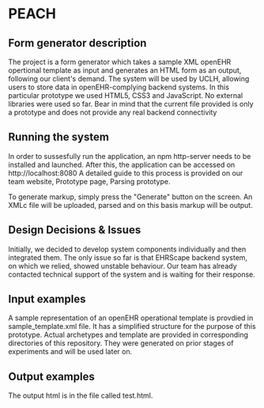 # PEACH



Form generator description
----------------------
The project is a form generator which takes a sample XML openEHR opertional template as input and generates an HTML form as an output, following our client's demand. The system will be used by UCLH, allowing users to store data in openEHR-complying backend systems. In this particular prototype we used HTML5, CSS3 and JavaScript. No external libraries were used so far. 
Bear in mind that the current file provided is only a prototype and does not provide any real backend connectivity


Running the system
-------------------------

In order to sussesfully run the application, an npm http-server needs to be installed and launched. After this, the application can be accessed on http://localhost:8080
A detailed guide to this process is provided on our team website, Prototype page, Parsing prototype.

To generate markup, simply press the "Generate" button on the screen. An XMLc file will be uploaded, parsed and on this basis markup will be output.


Design Decisions & Issues
-------------------------
Initially, we decided to develop system components individually and then integrated them.
The only issue so far is that EHRScape backend system, on which we relied, showed unstable behaviour. Our team has already contacted technical support of the system and is waiting for their response.


Input examples
-----------------------
A sample representation of an openEHR operational template is provdied in sample_template.xml file. It has a simplified structure for the purpose of this prototype. Actual archetypes and template are provided in corresponding directories of this repository. They were generated on prior stages of experiments and will be used later on.


Output examples
-----------------------
The output html is in the file called test.html.
